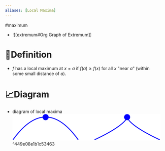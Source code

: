 ```yaml
---
aliases: [Local Maxima]
---
```


#maximum

- ![[extremum#Org Graph of Extremum]]

# 📝Definition
- $f$ has a local maximum at $x=a$ if $f(a)\geq f(x)$ for all $x$ "near $a$" (within some small distance of $a$).

# 📈Diagram
- diagram of local maxima
  ![local maxima](../assets/local_maxima.svg) ^449e08e1b1c53463
